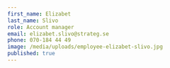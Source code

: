 ```yaml
---
first_name: Elizabet
last_name: Slivo
role: Account manager
email: elizabet.slivo@strateg.se
phone: 070-184 44 49
image: /media/uploads/employee-elizabet-slivo.jpg
published: true
---
```

